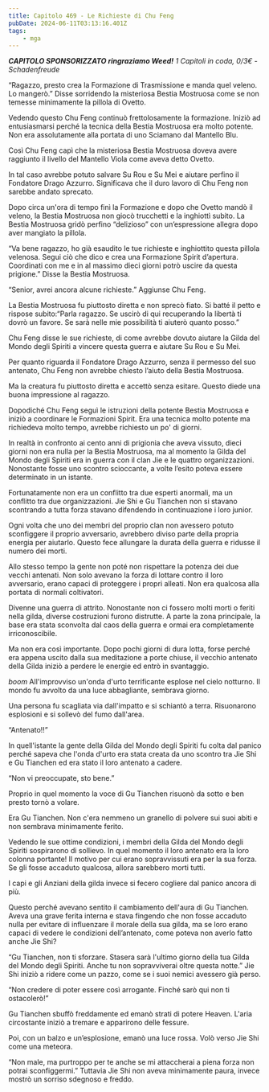 ```yaml
---
title: Capitolo 469 - Le Richieste di Chu Feng
pubDate: 2024-06-11T03:13:16.401Z
tags:
    - mga
---
```



<em><strong>CAPITOLO SPONSORIZZATO ringraziamo Weed!</strong>
1 Capitoli in coda, 0/3€</em><em>
-Schadenfreude</em>


“Ragazzo, presto crea la Formazione di Trasmissione e manda quel veleno. Lo mangerò.” Disse sorridendo la misteriosa Bestia Mostruosa come se non temesse minimamente la pillola di Ovetto.


Vedendo questo Chu Feng continuò frettolosamente la formazione. Iniziò ad entusiasmarsi perché la tecnica della Bestia Mostruosa era molto potente. Non era assolutamente alla portata di uno Sciamano dal Mantello Blu.


Così Chu Feng capì che la misteriosa Bestia Mostruosa doveva avere raggiunto il livello del Mantello Viola come aveva detto Ovetto.


In tal caso avrebbe potuto salvare Su Rou e Su Mei e aiutare perfino il Fondatore Drago Azzurro. Significava che il duro lavoro di Chu Feng non sarebbe andato sprecato.


Dopo circa un'ora di tempo finì la Formazione e dopo che Ovetto mandò il veleno, la Bestia Mostruosa non giocò trucchetti e la inghiottì subito. La Bestia Mostruosa gridò perfino “delizioso” con un’espressione allegra dopo aver mangiato la pillola.


“Va bene ragazzo, ho già esaudito le tue richieste e inghiottito questa pillola velenosa. Segui ciò che dico e crea una Formazione Spirit d’apertura. Coordinati con me e in al massimo dieci giorni potrò uscire da questa prigione.” Disse la Bestia Mostruosa.


“Senior, avrei ancora alcune richieste.” Aggiunse Chu Feng.


La Bestia Mostruosa fu piuttosto diretta e non sprecò fiato. Si batté il petto e rispose subito:“Parla ragazzo. Se uscirò di qui recuperando la libertà ti dovrò un favore. Se sarà nelle mie possibilità ti aiuterò quanto posso.”


Chu Feng disse le sue richieste, di come avrebbe dovuto aiutare la Gilda del Mondo degli Spiriti a vincere questa guerra e aiutare Su Rou e Su Mei.


Per quanto riguarda il Fondatore Drago Azzurro, senza il permesso del suo antenato, Chu Feng non avrebbe chiesto l’aiuto della Bestia Mostruosa.


Ma la creatura fu piuttosto diretta e accettò senza esitare. Questo diede una buona impressione al ragazzo.


Dopodiché Chu Feng seguì le istruzioni della potente Bestia Mostruosa e iniziò a coordinare le Formazioni Spirit. Era una tecnica molto potente ma richiedeva molto tempo, avrebbe richiesto un po' di giorni.


In realtà in confronto ai cento anni di prigionia che aveva vissuto, dieci giorni non era nulla per la Bestia Mostruosa, ma al momento la Gilda del Mondo degli Spiriti era in guerra con il clan Jie e le quattro organizzazioni. Nonostante fosse uno scontro scioccante, a volte l’esito poteva essere determinato in un istante.


Fortunatamente non era un conflitto tra due esperti anormali, ma un conflitto tra due organizzazioni. Jie Shi e Gu Tianchen non si stavano scontrando a tutta forza stavano difendendo in continuazione i loro junior.


Ogni volta che uno dei membri del proprio clan non avessero potuto sconfiggere il proprio avversario, avrebbero diviso parte della propria energia per aiutarlo. Questo fece allungare la durata della guerra e ridusse il numero dei morti.


Allo stesso tempo la gente non poté non rispettare la potenza dei due vecchi antenati. Non solo avevano la forza di lottare contro il loro avversario, erano capaci di proteggere i propri alleati. Non era qualcosa alla portata di normali coltivatori.


Divenne una guerra di attrito. Nonostante non ci fossero molti morti o feriti nella gilda, diverse costruzioni furono distrutte. A parte la zona principale, la base era stata sconvolta dal caos della guerra e ormai era completamente irriconoscibile.


Ma non era così importante. Dopo pochi giorni di dura lotta, forse perché era appena uscito dalla sua meditazione a porte chiuse, il vecchio antenato della Gilda iniziò a perdere le energie ed entrò in svantaggio.


*boom* All'improvviso un'onda d'urto terrificante esplose nel cielo notturno. Il mondo fu avvolto da una luce abbagliante, sembrava giorno.


Una persona fu scagliata via dall'impatto e si schiantò a terra. Risuonarono esplosioni e si sollevò del fumo dall'area.


“Antenato!!”


In quell'istante la gente della Gilda del Mondo degli Spiriti fu colta dal panico perché sapeva che l'onda d'urto era stata creata da uno scontro tra Jie Shi e Gu Tianchen ed era stato il loro antenato a cadere.


“Non vi preoccupate, sto bene.”


Proprio in quel momento la voce di Gu Tianchen risuonò da sotto e ben presto tornò a volare.


Era Gu Tianchen. Non c'era nemmeno un granello di polvere sui suoi abiti e non sembrava minimamente ferito.


Vedendo le sue ottime condizioni, i membri della Gilda del Mondo degli Spiriti sospirarono di sollievo. In quel momento il loro antenato era la loro colonna portante! Il motivo per cui erano sopravvissuti era per la sua forza. Se gli fosse accaduto qualcosa, allora sarebbero morti tutti.


I capi e gli Anziani della gilda invece si fecero cogliere dal panico ancora di più.


Questo perché avevano sentito il cambiamento dell'aura di Gu Tianchen. Aveva una grave ferita interna e stava fingendo che non fosse accaduto nulla per evitare di influenzare il morale della sua gilda, ma se loro erano capaci di vedere le condizioni dell’antenato, come poteva non averlo fatto anche Jie Shi?


“Gu Tianchen, non ti sforzare. Stasera sarà l'ultimo giorno della tua Gilda del Mondo degli Spiriti. Anche tu non sopravviverai oltre questa notte.” Jie Shi iniziò a ridere come un pazzo, come se i suoi nemici avessero già perso.


“Non credere di poter essere così arrogante. Finché sarò qui non ti ostacolerò!”


Gu Tianchen sbuffò freddamente ed emanò strati di potere Heaven. L'aria circostante iniziò a tremare e apparirono delle fessure.


Poi, con un balzo e un’esplosione, emanò una luce rossa. Volò verso Jie Shi come una meteora.


“Non male, ma purtroppo per te anche se mi attaccherai a piena forza non potrai sconfiggermi.” Tuttavia Jie Shi non aveva minimamente paura, invece mostrò un sorriso sdegnoso e freddo.
                                





